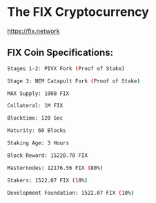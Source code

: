 # The FIX Cryptocurrency

https://fix.network

## FIX Coin Specifications:

```bash
Stages 1-2: PIVX Fork (Proof of Stake)

Stage 3: NEM Catapult Fork (Proof of Stake)

MAX Supply: 100B FIX

Collateral: 1M FIX

Blocktime: 120 Sec

Maturity: 60 Blocks

Staking Age: 3 Hours

Block Reward: 15220.70 FIX

Masternodes: 12176.56 FIX (80%)

Stakers: 1522.07 FIX (10%)

Development Foundation: 1522.07 FIX (10%)
```
